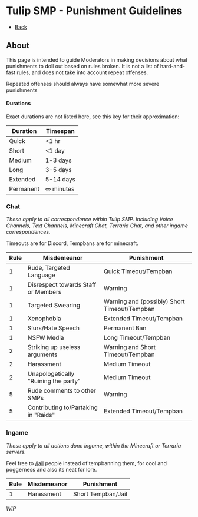 # Tulip SMP - Punishment Guidelines

- [Back](/tulipsmp/guidelines/)

## About

This page is intended to guide Moderators in making decisions about what punishments to doll out based on rules broken. It is not a list of hard-and-fast rules, and does not take into account repeat offenses.

Repeated offenses should always have somewhat more severe punishments

#### Durations

Exact durations are not listed  here, see this key for their approximation:

Duration | Timespan
---------|---------
Quick    | <1 hr
Short    | <1 day
Medium   | 1-3 days
Long     | 3-5 days
Extended | 5-14 days
Permanent| ∞ minutes


### Chat

*These apply to all correspondence within Tulip SMP. Including Voice Channels, Text Channels, Minecraft Chat, Terraria Chat, and other ingame correspondences.*

Timeouts are for Discord, Tempbans are for minecraft.

Rule | Misdemeanor | Punishment
-----|-------------|-----------
1 | Rude, Targeted Language | Quick Timeout/Tempban
1 | Disrespect towards Staff or Members | Warning
1 | Targeted Swearing | Warning and (possibly) Short Timeout/Tempban
1 | Xenophobia | Extended Timeout/Tempban
1 | Slurs/Hate Speech | Permanent Ban
1 | NSFW Media | Long Timeout/Tempban
2 | Striking up useless arguments | Warning and Short Timeout/Tempban
2 | Harassment | Medium Timeout
2 | Unapologetically "Ruining the party" | Medium Timeout
5 | Rude comments to other SMPs | Warning
5 | Contributing to/Partaking in "Raids" | Extended Timeout/Tempban

### Ingame

*These apply to all actions done ingame, within the Minecraft or Terraria servers.*

Feel free to [/jail](https://krafterdev.xyz/tulipsmp/docs/commands/#togglejail) people instead of tempbanning them, for cool and poggerness and also its neat for lore.

Rule | Misdemeanor | Punishment
-----|-------------|-----------
1 | Harassment | Short Tempban/Jail

*WIP*
